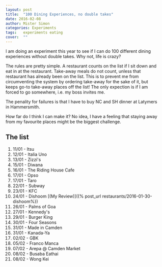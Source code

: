 ```yaml
---
layout: post
title:  "100 Dining Experiences, no double takes"
date: 2016-02-08
author: Mister Simon
categories: Experiments
tags:	experiments eating
cover:  ""
---
```


I am doing an experiment this year to see if I can do 100 different dining experiences without double takes. Why not, life is crazy? 

The rules are pretty simple. A restaurant counts on the list if I sit down and eat in at the restaurant. Take-away meals do not count, unless that restaurant has already been on the list. This is to prevent me from circumventing the system by ordering take-away for the sake of it, but keeps go-to take-away places off the list! The only expection is if I am forced to go somewhere, i.e. my boss invites me.

The penality for failures is that I have to buy NC and SH dinner at Latymers in Hammersmith.

How far do I think I can make it? No idea, I have a feeling that staying away from my favourite places might be the biggest challenge.

## The list 

1. 11/01 - Itsu
2. 12/01 - Italia Uno
3. 13/01 - Zizzi's
4. 15/01 - Diwana
5. 16/01 - The Riding House Cafe
6. 17/01 - Opso
7. 17/01 - Taro
9. 22/01 - Subway
10. 23/01 - KFC
12. 24/01 - Dishoom [(My Review)]({% post_url restaurants/2016-01-30-dishoom%})
13. 26/01 - Palms of Goa
14. 27/01 - Kennedy's
15. 29/01 - Burger King
16. 30/01 - Four Seasons
17. 31/01 - Made in Camden
18. 31/01 - Kanada-Ya
19. 02/02 - GBK
20. 05/02 - Franco Manca
21. 07/02 - Arepa @ Camden Market
21. 08/02 - Busaba Eathai
22. 08/02 - Wong Kei
